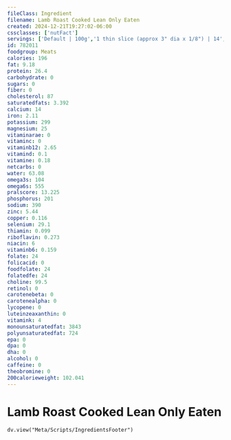 ```yaml
---
fileClass: Ingredient
filename: Lamb Roast Cooked Lean Only Eaten
created: 2024-12-21T19:27:02-06:00
cssclasses: ['nutFact']
servings: ['Default | 100g','1 thin slice (approx 3" dia x 1/8") | 14','1 medium slice (approx 3" dia x 1/4") | 28','1 thick slice (approx 3" dia x 3/8") | 42','1 oz, with bone, cooked, lean only (yield after bone removed) | 23','1 oz, with bone, raw, lean only (yield after cooking, bone removed) | 17','1 oz, boneless, cooked, lean only | 28','1 oz, boneless, raw, lean only (yield after cooking) | 21','1 oz, with bone, cooked (yield after bone and fat removed) | 16','1 oz, with bone, raw (yield after cooking, bone and fat removed) | 12']
id: 782011
foodgroup: Meats
calories: 196
fat: 9.18
protein: 26.4
carbohydrate: 0
sugars: 0
fiber: 0
cholesterol: 87
saturatedfats: 3.392
calcium: 14
iron: 2.11
potassium: 299
magnesium: 25
vitaminarae: 0
vitaminc: 0
vitaminb12: 2.65
vitamind: 0.1
vitamine: 0.18
netcarbs: 0
water: 63.08
omega3s: 104
omega6s: 555
pralscore: 13.225
phosphorus: 201
sodium: 390
zinc: 5.44
copper: 0.116
selenium: 29.1
thiamin: 0.099
riboflavin: 0.273
niacin: 6
vitaminb6: 0.159
folate: 24
folicacid: 0
foodfolate: 24
folatedfe: 24
choline: 99.5
retinol: 0
carotenebeta: 0
carotenealpha: 0
lycopene: 0
luteinzeaxanthin: 0
vitamink: 4
monounsaturatedfat: 3843
polyunsaturatedfat: 724
epa: 0
dpa: 0
dha: 0
alcohol: 0
caffeine: 0
theobromine: 0
200calorieweight: 102.041
---
```


# Lamb Roast Cooked Lean Only Eaten

```dataviewjs
dv.view("Meta/Scripts/IngredientsFooter")
```